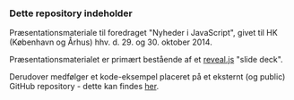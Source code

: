### Dette repository indeholder ###

Præsentationsmateriale til foredraget "Nyheder i JavaScript", givet til HK (København og Århus) hhv. d. 29. og 30. oktober 2014.

Præsentationsmaterialet er primært bestående af et [reveal.js](http://lab.hakim.se/reveal-js/#/) "slide deck".

Derudover medfølger et kode-eksempel placeret på et eksternt (og public) GitHub repository - dette kan findes [her](http://foo).